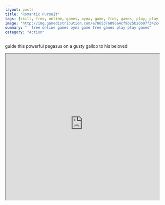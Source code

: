 ```yaml
---
layout: posts
title: "Romantic Pursuit"
tags: [skill, free, online, games, oyna, game, free, games, play, play, games]
image: "http://img.gamedistribution.com/e7865376896a4cf9b25b26b97f342cc1.jpg"
summary: "  free online games oyna game free games play play games"
category: "Action"
---
```


guide this powerful pegasus on a gusty gallop to his beloved

<iframe width="100%" height="480px;" src="http://flash.gamedistribution.com?game=e7865376896a4cf9b25b26b97f342cc1"></iframe>